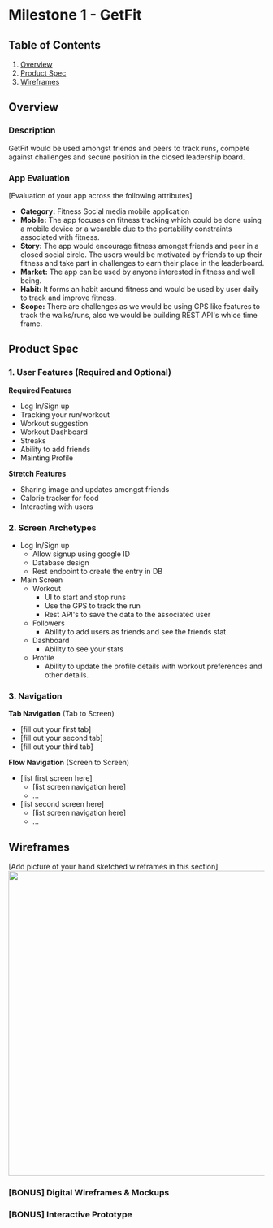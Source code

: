 # Milestone 1 - GetFit

## Table of Contents

1. [Overview](#Overview)
1. [Product Spec](#Product-Spec)
1. [Wireframes](#Wireframes)

## Overview

### Description

GetFit would be used amongst friends and peers to track runs, compete against challenges and secure position in the closed leadership board.

### App Evaluation

[Evaluation of your app across the following attributes]
- **Category:** 
Fitness Social media mobile application
- **Mobile:**
The app focuses on fitness tracking which could be done using a mobile device or a wearable due to the portability constraints associated with fitness.
- **Story:**
The app would encourage fitness amongst friends and peer in a closed social circle. The users would be motivated by friends to up their fitness and take part in challenges to earn their place in the leaderboard.
- **Market:**
The app can be used by anyone interested in fitness and well being.
- **Habit:**
It forms an habit around fitness and would be used by user daily to track and improve fitness.
- **Scope:**
There are challenges as we would be using GPS like features to track the walks/runs, also we would be building REST API's whice time frame.

## Product Spec

### 1. User Features (Required and Optional)

**Required Features**

* Log In/Sign up
* Tracking your run/workout
* Workout suggestion
* Workout Dashboard
* Streaks
* Ability to add friends
* Mainting Profile

**Stretch Features**

* Sharing image and updates amongst friends
* Calorie tracker for food
* Interacting with users

### 2. Screen Archetypes

- Log In/Sign up
  - Allow signup using google ID
  - Database design
  - Rest endpoint to create the entry in DB
- Main Screen
  - Workout
    - UI to start and stop runs
    - Use the GPS to track the run
    - Rest API's to save the data to the associated user
  - Followers
    - Ability to add users as friends and see the friends stat 
  - Dashboard
    - Ability to see your stats  
  - Profile
    - Ability to update the profile details with workout preferences and other details.  

### 3. Navigation

**Tab Navigation** (Tab to Screen)

* [fill out your first tab]
* [fill out your second tab]
* [fill out your third tab]

**Flow Navigation** (Screen to Screen)

- [list first screen here]
  - [list screen navigation here]
  - ...
- [list second screen here]
  - [list screen navigation here]
  - ...

## Wireframes

[Add picture of your hand sketched wireframes in this section]
<img src="https://github.com/PranaMohanty13/Group21_Codepath/blob/main/copy.jpg" width=600>

### [BONUS] Digital Wireframes & Mockups

### [BONUS] Interactive Prototype
